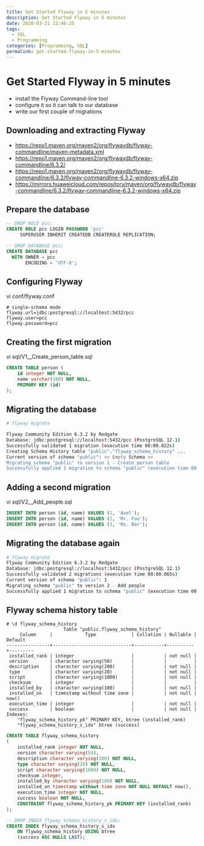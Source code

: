 ```yaml
---
title: Get Started Flyway in 5 minutes
description: Get Started Flyway in 5 minutes
date: 2020-03-21 12:46:25
tags:
  - SQL
  - Programming
categories: [Programming, SQL]
permalink: get-started-flyway-in-5-minutes
---
```


# Get Started Flyway in 5 minutes

- install the Flyway Command-line tool
- configure it so it can talk to our database
- write our first couple of migrations

## Downloading and extracting Flyway

- https://repo1.maven.org/maven2/org/flywaydb/flyway-commandline/maven-metadata.xml
- https://repo1.maven.org/maven2/org/flywaydb/flyway-commandline/6.3.2/
- https://repo1.maven.org/maven2/org/flywaydb/flyway-commandline/6.3.2/flyway-commandline-6.3.2-windows-x64.zip
- https://mirrors.huaweicloud.com/repository/maven/org/flywaydb/flyway-commandline/6.3.2/flyway-commandline-6.3.2-windows-x64.zip

## Prepare the database

```sql
-- DROP ROLE pcc;
CREATE ROLE pcc LOGIN PASSWORD 'pcc'
     SUPERUSER INHERIT CREATEDB CREATEROLE REPLICATION;

-- DROP DATABASE pcc;
CREATE DATABASE pcc
  WITH OWNER = pcc
       ENCODING = 'UTF-8';
```

## Configuring Flyway

vi conf/flyway.conf

```
# single-schema mode
flyway.url=jdbc:postgresql://localhost:5432/pcc
flyway.user=pcc
flyway.password=pcc
```

## Creating the first migration

vi sql/V1__Create_person_table.sql

```sql
CREATE TABLE person (
    id integer NOT NULL,
    name varchar(100) NOT NULL,
    PRIMARY KEY (id)
);
```

## Migrating the database

```bash
# flyway migrate

Flyway Community Edition 6.3.2 by Redgate
Database: jdbc:postgresql://localhost:5432/pcc (PostgreSQL 12.1)
Successfully validated 1 migration (execution time 00:00.022s)
Creating Schema History table "public"."flyway_schema_history" ...
Current version of schema "public": << Empty Schema >>
Migrating schema "public" to version 1 - Create person table
Successfully applied 1 migration to schema "public" (execution time 00:00.068s)
```

## Adding a second migration

vi sql/V2__Add_people.sql

```sql
INSERT INTO person (id, name) VALUES (1, 'Axel');
INSERT INTO person (id, name) VALUES (2, 'Mr. Foo');
INSERT INTO person (id, name) VALUES (3, 'Ms. Bar');
```

## Migrating the database again

```bash
# flyway migrate
Flyway Community Edition 6.3.2 by Redgate
Database: jdbc:postgresql://localhost:5432/pcc (PostgreSQL 12.1)
Successfully validated 2 migrations (execution time 00:00.065s)
Current version of schema "public": 1
Migrating schema "public" to version 2 - Add people
Successfully applied 1 migration to schema "public" (execution time 00:00.106s)
```

## Flyway schema history table

```shell
# \d flyway_schema_history
                     Table "public.flyway_schema_history"
     Column     |            Type             | Collation | Nullable | Default
----------------+-----------------------------+-----------+----------+---------
 installed_rank | integer                     |           | not null |
 version        | character varying(50)       |           |          |
 description    | character varying(200)      |           | not null |
 type           | character varying(20)       |           | not null |
 script         | character varying(1000)     |           | not null |
 checksum       | integer                     |           |          |
 installed_by   | character varying(100)      |           | not null |
 installed_on   | timestamp without time zone |           | not null | now()
 execution_time | integer                     |           | not null |
 success        | boolean                     |           | not null |
Indexes:
    "flyway_schema_history_pk" PRIMARY KEY, btree (installed_rank)
    "flyway_schema_history_s_idx" btree (success)
```

```sql
CREATE TABLE flyway_schema_history
(
    installed_rank integer NOT NULL,
    version character varying(50),
    description character varying(200) NOT NULL,
    type character varying(20) NOT NULL,
    script character varying(1000) NOT NULL,
    checksum integer,
    installed_by character varying(100) NOT NULL,
    installed_on timestamp without time zone NOT NULL DEFAULT now(),
    execution_time integer NOT NULL,
    success boolean NOT NULL,
    CONSTRAINT flyway_schema_history_pk PRIMARY KEY (installed_rank)
);

-- DROP INDEX flyway_schema_history_s_idx;
CREATE INDEX flyway_schema_history_s_idx
    ON flyway_schema_history USING btree
    (success ASC NULLS LAST);
```
